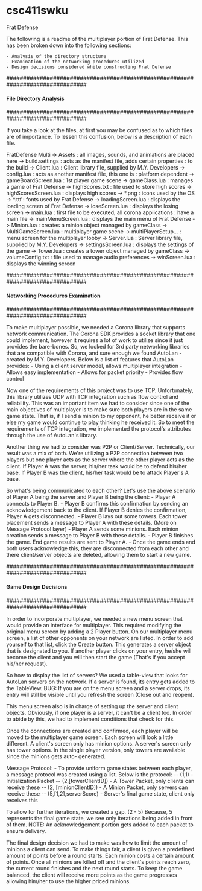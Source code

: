 # csc411swku
Frat Defense

The following is a readme of the multiplayer portion of Frat Defense. This has 
been broken down into the following sections: 

	- Analysis of the directory structure
	- Examination of the networking procedures utilized 
	- Design decisions considered while constructing Frat Defense

################################################################################
####                          File Directory Analysis                       ####     
####                                                                        #### 
####                                                                        #### 
####                                                                        #### 
################################################################################

If you take a look at the files, at first you may be confused as to which files
are of importance. To lessen this confusion, below is a description of each 
file.

FratDefense Multi
	-> Assets				: all images, sounds, and animations are placed here
	-> build.settings       : acts as the manifest file, adds certain properties
							: to the build
	-> Client.lua           : Client library file, supplied by M.Y. Developers
	-> config.lua           : acts as another manifest file, this one is
							: platform dependent
	-> gameBoardScreen.lua  : 1st player game scene
	-> gameClass.lua        : manages a game of Frat Defense
	-> highScores.txt       : file used to store high scores
	-> highScoresScreen.lua : displays high scores
	-> *.png                : icons used by the OS
	-> *.ttf				: fonts used by Frat Defense
	-> loadingScreen.lua    : displays the loading screen of Frat Defense
	-> loseScreen.lua       : displays the losing screen 
	-> main.lua             : first file to be executed, all corona applications
							: have a main file
	-> mainMenuScreen.lua   : displays the main menu of Frat Defense
	-> Minion.lua           : creates a minion object managed by gameClass
	-> MultiGameScreen.lua  : multiplayer game scene
	-> multiPlayerSetup...  : menu screen for the multiplayer lobby
	-> Server.lua           : Server library file, supplied by M.Y. Developers
	-> settingsScreen.lua   : displays the settings of the game
	-> Tower.lua            : creates a tower object managed by gameClass
	-> volumeConfig.txt     : file used to manage audio preferences
	-> winScreen.lua        : displays the winning screen

################################################################################
####                    Networking Procedures Examination                  ####     
####                                                                        #### 
####                                                                        #### 
####                                                                        #### 
################################################################################

To make multiplayer possible, we needed a Corona library that supports network 
communication. The Corona SDK provides a socket library that one could 
implement, however it requires a lot of work to utilize since it just 
provides the bare-bones. So, we looked for 3rd party networking libraries 
that are compatible with Corona, and sure enough we found AutoLan - created by
M.Y. Developers. Below is a list of features that AutoLan provides:
	- Using a client server model, allows multiplayer integration
	- Allows easy implementation
	- Allows for packet priority
	- Provides flow control

Now one of the requirements of this project was to use TCP. Unfortunately, this
library utilizes UDP with TCP integration such as flow control and reliability.
This was an important item we had to consider since one of the main objectives
of multiplayer is to make sure both players are in the same game state. That is,
if I send a minion to my opponent, he better receive it or else my game would 
continue to play thinking he received it. So to meet the requirements of TCP
integration, we implemented the protocol's attributes through the use of 
AutoLan's library.

Another thing we had to consider was P2P or Client/Server. Technically, our  
result was a mix of both. We're utilizing a P2P connection between two players
but one player acts as the server where the other player acts as the client. 
If Player A was the server, his/her task would be to defend his/her base. If 
Player B was the client, his/her task would be to attack Player's A base. 

So what's being communicated to each other? Let's use the above scenario of 
Player A being the server and Player B being the client:
	- Player A connects to Player B. 
	- Player B confirms this confirmation by sending an acknowledgement back to
	  the client. If Player B denies the confirmation, Player A gets 
	  disconnected.
    - Player B lays out some towers. Each tower placement sends a message to
      Player A with these details. (More on Message Protocol layer)
    - Player A sends some minions. Each minion creation sends a message to 
      Player B with these details.
    - Player B finishes the game. End game results are sent to Player A.
    - Once the game ends and both users acknowledge this, they are disconnected
      from each other and there client/server objects are deleted, 
      allowing them to start a new game. 

################################################################################
####                          Game Design Decisions                         ####     
####                                                                        #### 
####                                                                        #### 
####                                                                        #### 
################################################################################

In order to incorporate multiplayer, we needed a new menu screen that would
provide an interface for multiplayer. This required modifying the original
menu screen by adding a 2 Player button. On our multiplayer menu screen, a list
of other opponents on your network are listed. In order to add yourself to that 
list, click the Create button. This generates a server object that is 
designated to you. If another player clicks on your entry, he/she will become
the client and you will then start the game (That's if you accept his/her 
request).

So how to display the list of servers? We used a table-view that looks
for AutoLan servers on the network. If a server is found, its entry gets added
to the TableView. BUG: If you are on the menu screen and a server drops, its 
entry will still be visible until you refresh the screen (Close out and reopen).

This menu screen also is in charge of setting up the server and client objects.
Obviously, if one player is a server, it can't be a client too. In order to 
abide by this, we had to implement conditions that check for this. 

Once the connections are created and confirmed, each player will be moved to the
multiplayer game screen. Each screen will look a little different. A client's
screen only has minion options. A server's screen only has tower options. In the
single player version, only towers are available since the minions gets auto-
generated. 

Message Protocol:
	- To provide uniform game states between each player, a message protocol
	  was created using a list. Below is the protocol:
	  	-- (1,1) - Initialization Packet
	  	-- (2,[towerClientID]) - A Tower Packet, only clients can receive these
	  	-- (2, [minionClientID])  - A Minion Packet, only servers can receive 
	  	   these
  	    -- (5,[1,2],serverScore) - Server's final game state, client only 
  	       receives this

To allow for further iterations, we created a gap. (2 - 5) Because, 5 represents
the final game state, we see only iterations being added in front of them. 
NOTE: An acknowledgement portion gets added to each packet to ensure delivery.

The final design decision we had to make was how to limit the amount of minions
a client can send. To make things fair, a client is given a predefined amount of
points before a round starts. Each minion costs a certain amount of points. Once
all minions are killed off and the client's points reach zero, the current round
finishes and the next round starts. To keep the game balanced, the client will
receive more points as the game progresses allowing him/her to use the higher
priced minions. 